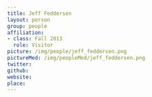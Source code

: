 ```yaml
---
title: Jeff Feddersen
layout: person
group: people
affiliation:
- class: Fall 2013
  role: Visitor
picture: /img/people/jeff_feddersen.png
pictureMed: /img/peopleMed/jeff_feddersen.png
twitter:
github:
website:
place:
---
```

